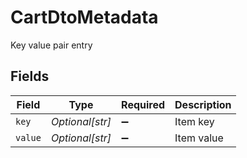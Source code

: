 # CartDtoMetadata

Key value pair entry


## Fields

| Field              | Type               | Required           | Description        |
| ------------------ | ------------------ | ------------------ | ------------------ |
| `key`              | *Optional[str]*    | :heavy_minus_sign: | Item key           |
| `value`            | *Optional[str]*    | :heavy_minus_sign: | Item value         |